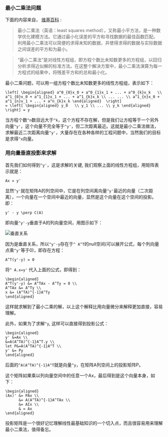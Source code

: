 <!--
title: 最小二乘法和向量垂直投影_#数学基础备忘#
desc: 用线性空间以及向量垂直投影来解释最小二乘法
template: blog
target: artical
date: 2020-09-13
-->

### 最小二乘法问题

下面的内容来自， [维基百科](https://zh.wikipedia.org/zh-cn/%E6%9C%80%E5%B0%8F%E4%BA%8C%E4%B9%98%E6%B3%95) :


> 最小二乘法（英语：least squares method），又称最小平方法，是一种数学优化建模方法。它通过最小化误差的平方和寻找数据的最佳函数匹配。
> 利用最小二乘法可以简便的求得未知的数据，并使得求得的数据与实际数据之间误差的平方和为最小。

> “最小二乘法”是对线性方程组，即方程个数比未知数更多的方程组，以回归分析求得近似解的标准方法。在这整个解决方案中，最小二乘法演算为每一方程式的结果中，将残差平方和的总和最小化。

最小二乘问题，可以用一组方程个数比未知数更多的线性方程组，表示如下：

```^
\left[ \begin{aligned} a^0_{0}x_0 + a^0_{1}x_1 + ... + a^0_{k}x_k   \\ a^1_{0}x_0 + a^1_{1}x_1 + ... + a^1_{k}x_k \\ ... ... \\ a^1_{n}x_0 + a^1_{n}x_1 + ... + a^n_{k}x_k \end{aligned}  \right] 
= \left[ \begin{aligned} y_0   \\ y_1 \\ ... \\ y_k \end{aligned}  \right] = y
```

当方程个数`^n`数目远大于`^k`，这个方程不存在解，但是我们让方程等于一个另外向量`^y'`，这个向量不完全等于`^y'`，但二次距离最近。这就是最小二乘法做法，求解最近二次距离向量`^y'`，大量存在在各种各样的工程问题中，当然我们的目标是求得`^x`向量。

### 用向量垂直投影来求解

首先我们如何得到`^y'`，这是求解的关键, 我们观察上面的线性方程组，用矩阵表示就是：

```^
Ax = y'
```
显然`^y'`就在矩阵A的列空间中，它是在列空间离向量`^y'`最近的向量（二次距离），一个向量在一个空间中最近的向量，显然是这个向量在这个空间的投影。即：

```^
y' - y \perp C(A)
```

即向量`^y'-y`垂直于A的列向量空间，用图示如下：

![垂直关系](project.png)

因为是垂直关系，所以`^y'-y`存在于`^ A^T`的null空间(可以展开公式，每个列向量点乘`^y'`等于0)，即存在方程：

```^
A^T(y'-y) = 0
```

将`^ A.x=y'` 代入上面的公式，即得到：

```^
\begin{aligned}
A^T(y'-y) &= A^TAx - A^Ty = 0 \\
A^TAx &= A^Ty \\
x &= (A^TA)^{-1}A^Ty
\end{aligned}
```

这样就求解到了最小二乘的解，以上这个解释比用向量微分来解释更加直接，容易理解。

此外，如果为了求解`^y`, 这样可以直接得到投影公式：

```^
\begin{aligned}
y' &=Ax \\
&=A(A^TA)^{-1}A^T.y \\
let P&=A(A^TA)^{-1}A^T \\
y' &= Py 
\end{aligned}
```

后面的`^A(A^TA)^{-1}A^T`就是向量`^y`，在矩阵A列空间上的投影矩阵P。

这个矩阵如果乘以列向量空间中的任意一个Ax，最后得到是这个向量本身，如下：

```^
\begin{aligned}
(Ax)' &= PAx \\
      &= A(A^TA)^{-1}A^TAx \\
      &= AIx \\
      & = Ax
\end{aligned}
```

投影矩阵是一个很好记忆理解线性最基础知识的一个切入点，而且很容易用来理解最小二乘法，值得备忘。